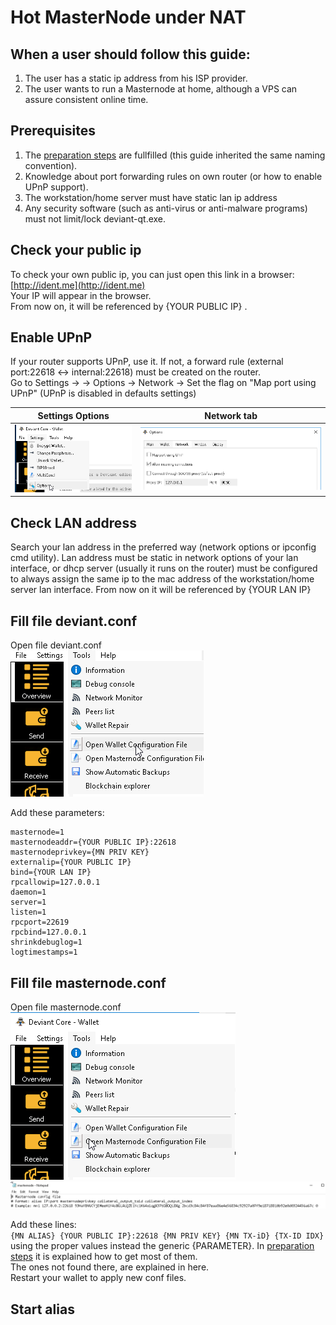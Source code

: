 # Hot MasterNode under NAT
## When a user should follow this guide:
1. The user has a static ip address from his ISP provider.
2. The user wants to run a Masternode at home, although a VPS can assure consistent online time.

## Prerequisites
1. The [preparation steps](https://github.com/ScaMar/Deviant-Masternode/blob/master/common/Preparation-steps-for-MN.md) are fullfilled (this guide inherited the same naming convention).
2. Knowledge about port forwarding rules on own router (or how to enable UPnP support).
3. The workstation/home server must have static lan ip address
4. Any security software (such as anti-virus or anti-malware programs) must not limit/lock deviant-qt.exe.

## Check your public ip
To check your own public ip, you can just open this link in a browser: [http://ident.me](http://ident.me)<br />
Your IP will appear in the browser.<br />
From now on, it will be referenced by {YOUR PUBLIC IP} .

## Enable UPnP
If your router supports UPnP, use it. If not, a forward rule (external port:22618 <-> internal:22618) must be created on the router.<br />
Go to Settings ->  -> Options -> Network -> Set the flag on "Map port using UPnP" (UPnP is disabled in defaults settings)<br />

Settings Options | Network tab
---------------- | -----------
![GUI-options](/images/GUI-options.png) | ![network](/images/network.png)

## Check LAN  address
Search your lan address in the preferred way (network options or ipconfig cmd utility).
Lan address must be static in network options of your lan interface, or dhcp server (usually it runs on the router) must be configured to always assign the same ip to the mac address of the workstation/home server lan interface.
From now on it will be referenced by {YOUR LAN IP}

## Fill file deviant.conf
Open file deviant.conf<br />
![open deviant.conf](/images/edit-local-conf.png)

Add these parameters:<br />
```
masternode=1
masternodeaddr={YOUR PUBLIC IP}:22618
masternodeprivkey={MN PRIV KEY}
externalip={YOUR PUBLIC IP}
bind={YOUR LAN IP}
rpcallowip=127.0.0.1
daemon=1
server=1
listen=1
rpcport=22619
rpcbind=127.0.0.1
shrinkdebuglog=1
logtimestamps=1
```
## Fill file masternode.conf
Open file masternode.conf<br />
![open masternode.conf](/images/edit-masternode-conf.png)
![sample masternode.conf](/images/sample-masternode-conf.png)

Add these lines:<br />
```{MN ALIAS} {YOUR PUBLIC IP}:22618 {MN PRIV KEY} {MN TX-iD} {TX-ID IDX}```<br />
using the proper values instead the generic {PARAMETER}.
In [preparation steps](https://github.com/ScaMar/Deviant-Masternode/blob/master/common/Preparation-steps-for-MN.md) it is explained how to get most of them.<br />
The ones not found there, are explained in here.<br />
Restart your wallet to apply new conf files.

## Start alias




